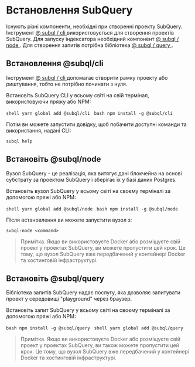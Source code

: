 # Встановлення SubQuery

Існують різні компоненти, необхідні при створенні проекту SubQuery. Інструмент [ @ subql / cli ](https://github.com/subquery/subql/tree/docs-new-section/packages/cli) використовується для створення проектів SubQuery. Для запуску індексатора необхідний компонент [ @ subql / node ](https://github.com/subquery/subql/tree/docs-new-section/packages/node). Для створення запитів потрібна бібліотека [ @ subql / query ](https://github.com/subquery/subql/tree/docs-new-section/packages/query).

## Встановлення @subql/cli

Інструмент [ @ subql / cli ](https://github.com/subquery/subql/tree/docs-new-section/packages/cli) допомагає створити рамку проекту або риштування, тобто не потрібно починати з нуля.

Встановіть SubQuery CLI у всьому світі на свій термінал, використовуючи пряжу або NPM:

<CodeGroup> <CodeGroupItem title="YARN" active> ```shell yarn global add @subql/cli ``` </CodeGroupItem>
<CodeGroupItem title="NPM"> ```bash npm install -g @subql/cli ``` </CodeGroupItem> </CodeGroup>

Потім ви можете запустити довідку, щоб побачити доступні команди та використання, надані CLI:

```shell
subql help
```
## Встановіть @subql/node

Вузол SubQuery - це реалізація, яка витягує дані блокчейна на основі субстрату за проектом SubQuery і зберігає їх у базі даних Postgres.

Встановіть вузол SubQuery у всьому світі на своєму терміналі за допомогою пряжі або NPM:

<CodeGroup> <CodeGroupItem title="YARN" active> ```shell yarn global add @subql/node ``` </CodeGroupItem>
<CodeGroupItem title="NPM"> ```bash npm install -g @subql/node ``` </CodeGroupItem> </CodeGroup>

Після встановлення ви можете запустити вузол з:

```shell
subql-node <command>
```
> Примітка. Якщо ви використовуєте Docker або розміщуєте свій проект у проектах SubQuery, ви можете пропустити цей крок. Це тому, що вузол SubQuery вже передбачений у контейнері Docker та хостинговій інфраструктурі.

## Встановіть @subql/query

Бібліотека запитів SubQuery надає послугу, яка дозволяє запитувати проект у середовищі "playground" через браузер.

Встановіть запит SubQuery у всьому світі на своєму терміналі за допомогою пряжі або NPM:

<CodeGroup> <CodeGroupItem title="NPM"> ```bash npm install -g @subql/query ``` </CodeGroupItem>
<CodeGroupItem title="YARN" active> ```shell yarn global add @subql/query ``` </CodeGroupItem> </CodeGroup>

> Примітка. Якщо ви використовуєте Docker або розміщуєте свій проект у проектах SubQuery, ви також можете пропустити цей крок. Це тому, що вузол SubQuery вже передбачений у контейнері Docker та хостинговій інфраструктурі. 